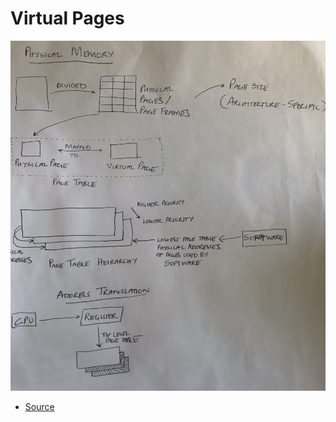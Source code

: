 # Virtual Pages
![Virtual Memory](./27ABCBDF-09AE-4FB5-B779-926A0B997628.jpeg)
* [Source](https://www.kernel.org/doc/html/latest/admin-guide/mm/concepts.html)
